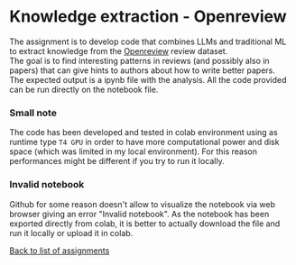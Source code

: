 # Knowledge extraction - Openreview

The assignment is to develop code that combines LLMs and traditional ML to extract knowledge from the [Openreview](https://github.com/Seafoodair/Openreview) review dataset.\
The goal is to find interesting patterns in reviews (and possibly also in papers) that can give hints to authors about how to write better papers.\
The expected output is a ipynb file with the analysis. All the code provided can be run directly on the notebook file.

### Small note
The code has been developed and tested in colab environment using as runtime type `T4 GPU` in order to have more computational power and disk space (which was limited in my local environment). For this reason performances might be different if you try to run it locally.

### Invalid notebook
Github for some reason doesn't allow to visualize the notebook via web browser giving an error "Invalid notebook". 
As the notebook has been exported directly from colab, it is better to actually download the file and run it locally or upload it in colab.

[Back to list of assignments](../README.md)
